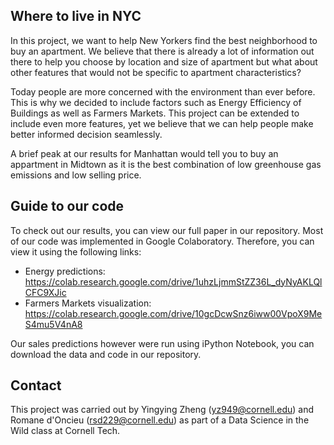 ## Where to live in NYC

In this project, we want to help New Yorkers find the best neighborhood to buy an apartment. We believe that there is already a lot of information out there to help you choose by location and size of apartment but what about other features that would not be specific to apartment characteristics? 

Today people are more concerned with the environment than ever before. This is why we decided to include factors such as Energy Efficiency of Buildings as well as Farmers Markets. This project can be extended to include even more features, yet we believe that we can help people make better informed decision seamlessly.  

A brief peak at our results for Manhattan would tell you to buy an appartment in Midtown as it is the best combination of low greenhouse gas emissions and low selling price.

## Guide to our code

To check out our results, you can view our full paper in our repository. 
Most of our code was implemented in Google Colaboratory. Therefore, you can view it using the following links:
- Energy predictions: https://colab.research.google.com/drive/1uhzLjmmStZZ36L_dyNyAKLQlCFC9XJic
- Farmers Markets visualization: https://colab.research.google.com/drive/10gcDcwSnz6iww00VpoX9MeS4mu5V4nA8

Our sales predictions however were run using iPython Notebook, you can download the data and code in our repository. 

## Contact

This project was carried out by Yingying Zheng (yz949@cornell.edu) and Romane d'Oncieu (rsd229@cornell.edu) as part of a Data Science in the Wild class at Cornell Tech.
